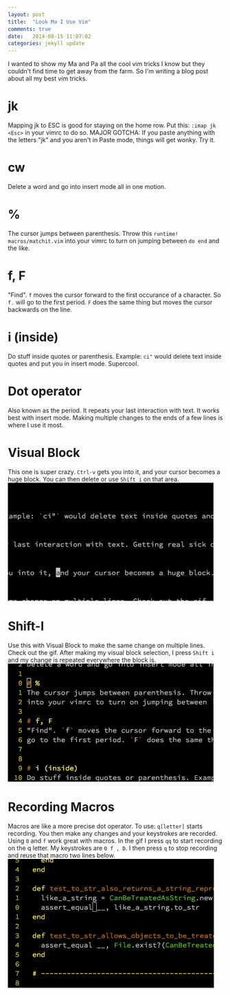 ```yaml
---
layout: post
title:  "Look Ma I Use Vim"
comments: true
date:   2014-08-15 11:07:02
categories: jekyll update
---
```


I wanted to show my Ma and Pa all the cool vim tricks I know but they couldn't find time to get away from the farm.
So I'm writing a blog post about all my best vim tricks.

# jk
Mapping jk to ESC is good for staying on the home row. Put this: `:imap jk <Esc>` in your vimrc to do so.
MAJOR GOTCHA: If you paste anything with the letters "jk" and you aren't in Paste mode, things will get wonky. Try it.

# cw
Delete a word and go into insert mode all in one motion.

# %
The cursor jumps between parenthesis. Throw this `runtime! macros/matchit.vim`
into your vimrc to turn on jumping between `do end` and the like.

# f, F
"Find". `f` moves the cursor forward to the first occurance of a character. So `f.` will
go to the first period. `F` does the same thing but moves the cursor backwards on the line.

# i (inside)
Do stuff inside quotes or parenthesis. Example: `ci"` would delete text inside quotes and put you in insert mode. Supercool.

# Dot operator
Also known as the period. It repeats your last interaction with text. It works best with insert mode. Making multiple changes
to the ends of a few lines is where I use it most.

# Visual Block
This one is super crazy. `Ctrl-v` gets you into it, and your cursor becomes a huge block. You can then delete or use `Shift i`
on that area.
![alt text](/images/visual_block.gif "Visual Block up in this shit")


# Shift-I
Use this with Visual Block to make the same change on multiple lines. Check out the gif. After making my visual block selection,
I press `Shift i` and my change is repeated everywhere the block is.
![alt text](/images/shift_i.gif "Visual Block up in this shit")

# Recording Macros
Macros are like a more precise dot operator. To use: `q[letter]` starts recording. You then make any changes and your keystrokes
are recorded. Using `0` and `f` work great with macros. In the gif I press `qq` to start recording on the q letter. My keystrokes are
`0 f , D`. I then press `q` to stop recording and reuse that macro two lines below.
![alt text](/images/macro.gif "Visual Block up in this shit")
